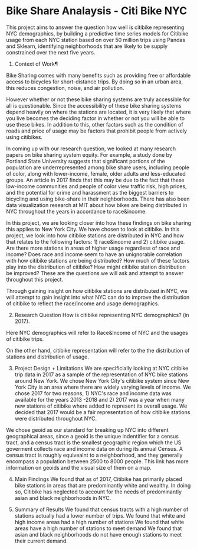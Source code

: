# Bike Share Analaysis - Citi Bike NYC

This project aims to answer the question how well is citibike representing NYC demographics, by building a predictive time series models for Citibike usage from each NYC station based on over 50 million trips using Pandas and Sklearn, identifying neighborhoods that are likely to be supply constrained over the next five years. 


1. Context of Work¶

Bike Sharing comes with many benefits such as providing free or affordable access to bicycles for short-distance trips. By doing so in an urban area, this reduces congestion, noise, and air pollution.

However whether or not these bike sharing systems are truly accessible for all is questionable. Since the accessibility of these bike sharing systems depend heavily on where the stations are located, it is very likely that where you live becomes the deciding factor in whether or not you will be able to use these bikes. In addition to this, other factors such as the condition of roads and price of usage may be factors that prohibit people from actively using citibikes.

In coming up with our research question, we looked at many research papers on bike sharing system equity. For example, a study done by Portland State University suggests that significant portions of the population are underrepresented among bike share users, including people of color, along with lower-income, female, older adults and less-educated groups. An article in 2017 finds that this may be due to the fact that these low-income communities and people of color view traffic risk, high prices, and the potential for crime and harassment as the biggest barriers to bicycling and using bike-share in their neighborhoods. There has also been data visualization research at MIT about how bikes are being distributed in NYC throughout the years in accordance to race&income.

In this project, we are looking closer into how these findings on bike sharing this applies to New York City. We have chosen to look at citibike. In this project, we look into how citibike stations are distributed in NYC and how that relates to the following factors: 1) race&income and 2) citibike usage. Are there more stations in areas of higher usage regardless of race and income? Does race and income seem to have an unignorable correlation with how citibike stations are being distributed? How much of these factors play into the distribution of citibike? How might citibike station distribution be improved? These are the questions we will ask and attempt to answer throughout this project.

Through gaining insight on how citibike stations are distributed in NYC, we will attempt to gain insight into what NYC can do to improve the distribution of citibike to reflect the race/income and usage demographics.

2. Research Question
How is citibike representing NYC demographics? (in 2017).

Here NYC demographics will refer to Race&Income of NYC and the usages of citibike trips.

On the other hand, citibike representation will refer to the the distribution of stations and distribution of usage.

3. Project Design + Limitations
We are specificially looking at NYC citibike trip data in 2017 as a sample of the representation of NYC bike stations around New York. We chose New York City's citibike system since New York City is an area where there are widely varying levels of income. We chose 2017 for two reasons, 1) NYC's race and income data was available for the years 2013 -2018 and 2) 2017 was a year when many new stations of citibike where added to represent its overall usage. We decided that 2017 would be a fair representation of how citibike stations were distributed throughout NYC.

We chose geoid as our standard for breaking up NYC into different geographical areas, since a geoid is the unique indentifier for a census tract, and a census tract is the smallest geographic region which the US goverment collects race and income data on during its annual Census. A census tract is roughly equivealnt to a neighborhood, and they generally encompass a population between 2500 to 8000 people. This link has more information on geoids and the visual size of them on a map.

4. Main Findings
We found that as of 2017, Citibike has primarily placed bike stations in areas that are predominantly white and wealthy. In doing so, Citibike has neglected to account for the needs of predominantly asian and black neighborhoods in NYC.

5. Summary of Results
We found that census tracts with a high number of stations actually had a lower number of trips.
We found that white and high income areas had a high number of stations
We found that white areas have a high number of stations to meet demand
We found that asian and black neighborhoods do not have enough stations to meet their current demand.
